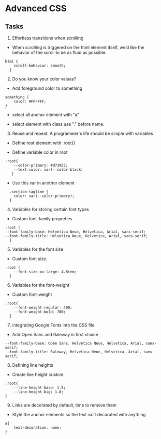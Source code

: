 # Advanced CSS

## Tasks

1. Effortless transitions when scrolling
- When scrolling is triggered on the html element itself, we’d like the behavior of the scroll to be as fluid as possible.
```
html {
    scroll-behavior: smooth;
  }
```

2. Do you know your color values?
- Add foreground color to something
```
something {
    color: #FFFFFF;
}
```

- select all anchor element with "a"

- select element with class use "." before name.

3. Reuse and repeat. A programmer's life should be simple with variables
- Define root element with :root{}

- Define variable color in root
```
:root{
    --color-primary: #d73953;
    --text-color: var(--color-black)
   }
```

- Use this var in another element
```
  .section-tagline {
    color: var(--color-primary);
  }
```

4. Variables for storing certain font types
- Custom font-family propreties
```
:root {
--font-family-base: Helvetica Neue, Helvetica, Arial, sans-serif;
--font-family-title: Helvetica Neue, Helvetica, Arial, sans-serif;
  }
```

5. Variables for the font size
- Custom font size.
```
:root {
    --font-size-xx-large: 4.8rem;
  }
```

6. Variables for the font-weight
- Custom font-weight
```
:root{
    --font-weight-regular: 400;
    --font-weight-bold: 700;
  }
```

7. Integrating Google Fonts into the CSS file
- Add Open Sans and Raleway in first choice
```
--font-family-base: Open Sans, Helvetica Neue, Helvetica, Arial, sans-serif;
--font-family-title: Raleway, Helvetica Neue, Helvetica, Arial, sans-serif;
```

8. Defining line heights
- Create line height custom
```
:root{
    --line-height-base: 1.5;
    --line-height-big: 1.8;
}
```

9. Links are decorated by default, time to remove them
- Style the anchor elements so the text isn’t decorated with anything
```
a{
    text-decoration: none;
}
```